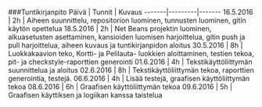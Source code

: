 ﻿###Tuntikirjanpito
Päivä | Tunnit | Kuvaus
-------|---------|-------
16.5.2016 | 2h | Aiheen suunnittelu, repositorion luominen, tunnusten luominen, gitin käytön opettelua
18.5.2016 | 2h | Net Beans projektin luominen, alkuasetusten asettaminen, kansioiden luomisen harjoittelua, gitin push ja pull harjoittelua, aiheen kuvaus ja tuntikirjanpidon aloitus
30.5.2016 | 8h | Luokkakaavion teko, Kortti- ja Pelilauta- luokkien aloittaminen, testien tekoa, pit- ja checkstyle-raporttien generointi
01.6.2016 | 4h | Tekstikäyttöliittymän suunnittelua ja aloitus
02.6.2016 | 8h | Tekstikäyttöliittymän tekoa, raporttien generointia, testejä.
06.6.2016 | 4h | Lisää testejä, graafisen käyttöliittymän tekoa
08.6.2016 | 6h | Graafisen käyttöliittymän tekoa
09.6.2016 | 5h | Graafisen käyttiksen ja logiikan kanssa taistelua 